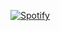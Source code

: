 [![Spotify](https://sptfy-rafaelsutiono.vercel.app/api/spotify?background_color=0d1117&border_color=ffffff)](https://open.spotify.com/user/21avwkvu5ymc66l243cvlgn2q)
